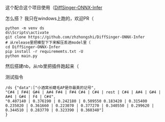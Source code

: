 这个配合这个项目使用（[DiffSinger-ONNX-Infer](https://github.com/zhzhongshi/DiffSinger-ONNX-Infer)


怎么搭？
我只在windows上跑的，欢迎PR（
```
python -m venv ds
ds\Scripts\activate
git clone https://github.com/zhzhongshi/DiffSinger-ONNX-Infer
# 从release里把模型下下来解压丢进model里（
cd DiffSinger-ONNX-Infer
pip install -r requirememts.txt -U
python main.py
```


然后搭建nb，从nb里把插件跑起来（  


测试指令


```
/ds {"data":["小酒窝长睫毛AP是你最美的记号",
"C#4 | F#4| G#4 | A#4 F#4 | F#4 C#4 | C#4 | rest | C#4 | A#4 | G#4 | A#4 | G#4 | F4 | C#4",
"0.407140 | 0.376190 | 0.242180 | 0.509550 0.183420 | 0.315400 0.235020 | 0.361660 | 0.223070 | 0.377270 | 0.340550 | 0.299620 | 0.344510 | 0.283770 | 0.323390 | 0.360340"]
}
```
